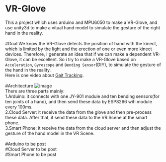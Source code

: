 VR-Glove
=============
This a project which uses arduino and MPU6050 to make a VR-Glove, and use unity3d to make a vitual hand model to simulate the gesture
of the right hand in the reality.<br><br>
#Goal
We know the VR-Glove detects the position of hand with the kinect, which is limited by the light and the erection of one or even more kinect
devices. Therefore, I generate an idea that if we can make a dependent VR-Glove, it can be excellent. So i try to make a VR-Glove based on 
`Acceleration`, `Gyroscope` and `Bending Sensor`(DIY), to simulate the gesture of the hand in the reality.<br>
Here is one video about [Gait Tracking](http://x-io.co.uk/gait-tracking-with-x-imu/).<br><br>
#Architecture
![image](https://github.com/Mrtriste/VR-Glove/blob/master/raw/picture/Architecture.png)  <br>
There are three parts mainly:<br>
1.Arduino: it connects with one JY-901 module and ten bending sensors(for ten joints of a hand), and then send these data by ESP8266 wifi module every 100ms.<br>
2.Cloud Server: it receive the data from the glove and then pre-process these data. After that, it send these data to the VR Scene at the
smart phone.<br>
3.Smart Phone: it receive the data from the cloud server and then adjust the gesture of the hand model in the VR Scene.<br><br>
#Arduino
to be post<br>
#Cloud Server
to be post<br>
#Smart Phone
to be post<br>
